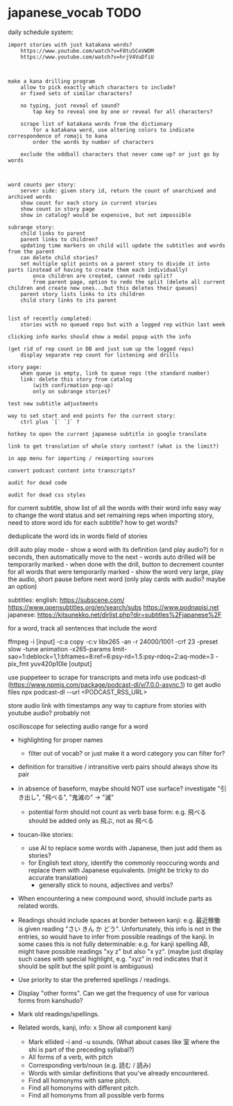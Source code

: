 # japanese_vocab TODO

daily schedule system:
    
    import stories with just katakana words?
        https://www.youtube.com/watch?v=F8tu5CeVWDM
        https://www.youtube.com/watch?v=hrjV4VuDfiU

    

    make a kana drilling program
        allow to pick exactly which characters to include?
        or fixed sets of similar characters?

        no typing, just reveal of sound?
            tap key to reveal one by one or reveal for all characters?
            
        scrape list of katakana words from the dictionary
            for a katakana word, use altering colors to indicate correspondence of romaji to kana
            order the words by number of characters

        exclude the oddball characters that never come up? or just go by words

        
    
    word counts per story:
        server side: given story id, return the count of unarchived and archived words
        show count for each story in current stories
        show count in story page
        show in catalog? would be expensive, but not impossible    
    
    subrange story:
        child links to parent
        parent links to children?
        updating time markers on child will update the subtitles and words from the parent
        can delete child stories?
        set multiple split points on a parent story to divide it into parts (instead of having to create them each individually)
            once children are created, cannot redo split?
            from parent page, option to redo the split (delete all current children and create new ones...but this deletes their queues)
        parent story lists links to its children
        child story links to its parent
        
    
    list of recently completed:
        stories with no queued reps but with a logged rep within last week

    clicking info marks should show a modal popup with the info

    (get rid of rep count in DB and just sum up the logged reps)
        display separate rep count for listening and drills

    story page:      
        when queue is empty, link to queue reps (the standard number)
        link: delete this story from catalog
            (with confirmation pop-up)
            only on subrange stories?

    test new subtitle adjustments

    way to set start and end points for the current story:
        ctrl plus `[` `]` ?

    hotkey to open the current japanese subtitle in google translate

    link to get translation of whole story content? (what is the limit?)
    
    in app menu for importing / reimporting sources

    convert podcast content into transcripts?   

    audit for dead code

    audit for dead css styles

for current subtitle, show list of all the words with their word info
    easy way to change the word status and set remaining reps
    when importing story, need to store word ids for each subtitle? how to get words? 


deduplicate the word ids in words field of stories


drill auto play mode
    - show a word with its definition (and play audio?) for n seconds, then automatically move to the next
    - words auto drilled will be temporarily marked
    - when done with the drill, button to decrement counter for all words that were temporarily marked
    - show the word very large, play the audio, short pause before next word
        (only play cards with audio? maybe an option)

subtitles: 
    english: https://subscene.com/   https://www.opensubtitles.org/en/search/subs   https://www.podnapisi.net
    japanese: https://kitsunekko.net/dirlist.php?dir=subtitles%2Fjapanese%2F 


for a word, track all sentences that include the word


ffmpeg -i [input] -c:a copy -c:v libx265 -an -r 24000/1001 -crf 23 -preset slow -tune animation -x265-params limit-sao=1:deblock=1,1:bframes=8:ref=6:psy-rd=1.5:psy-rdoq=2:aq-mode=3 -pix_fmt yuv420p10le [output]


use puppeteer to scrape for transcripts and meta info
use podcast-dl (https://www.npmjs.com/package/podcast-dl/v/7.0.0-async.1) to get audio files
    npx podcast-dl --url <PODCAST_RSS_URL>

store audio link with timestamps
    any way to capture from stories with youtube audio? probably not

oscilloscope for selecting audio range for a word

<audio id="audio" src="test.mp3"></audio>
<script type="text/javascript">
    var context = new webkitAudioContext;
    var el = document.getElementById('audio');
    var source = context.createMediaElementSource(el);
    source.connect(context.destination);
    el.play();
</script>




- highlighting for proper names
    - filter out of vocab? or just make it a word category you can filter for?
  
- definition for transitive / intransitive verb pairs should always show its pair

- in absence of baseform, maybe should NOT use surface? investigate "引き出し", "飛べる", "鬼滅の" -> "滅"
    - potential form should not count as verb base form: e.g. 飛べる should be added only as 飛ぶ, not as 飛べる

- toucan-like stories:
    - use AI to replace some words with Japanese, then just add them as stories?
    - for English text story, identify the commonly reoccuring words and replace them with Japanese equivalents. (might be tricky to do accurate translation)
        - generally stick to nouns, adjectives and verbs?

- When encountering a new compound word, should include parts as related words.

- Readings should include spaces at border between kanji: e.g. 最近稼働 is given reading "さい きん か どう". Unfortunately, this info is not in the entries, so would have to infer from possible readings of the kanji. In some cases this is not fully determinable: e.g. for kanji spelling AB, might have possible readings "xy z" but also "x yz". (maybe just display such cases with special highlight, e.g. "xyz" in red indicates that it should be split but the split point is ambiguous)
- Use priority to star the preferred spellings / readings.
- Display "other forms". Can we get the frequency of use for various forms from kanshudo?
- Mark old readings/spellings.
- Related words, kanji, info:
    x Show all component kanji
    - Mark ellided -i and -u sounds. (What about cases like 室 where the shi is part of the preceding syllabal?)
    - All forms of a verb, with pitch
    - Corresponding verb/noun (e.g. 読む / 読み)
    - Words with similar definitions that you've already encountered.
    - Find all homonyms with same pitch.
    - Find all homonyms with different pitch.
    - Find all homonyms from all possible verb forms